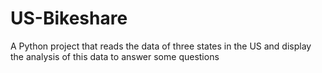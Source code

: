 # US-Bikeshare
A Python project that reads the data of three states in the US and display the analysis of this data to answer some questions
